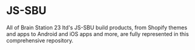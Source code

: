 # JS-SBU
All of Brain Station 23 ltd's JS-SBU build products, from Shopify themes and apps to Android and iOS apps and more, are fully represented in this comprehensive repository.
